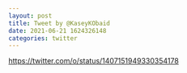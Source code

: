 ```yaml
--- 
layout: post 
title: Tweet by @KaseyKObaid 
date: 2021-06-21 1624326148 
categories: twitter 
--- 
```

https://twitter.com/o/status/1407151949330354178